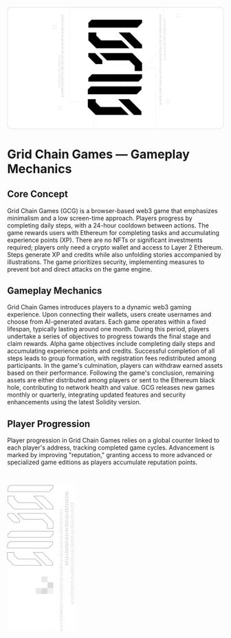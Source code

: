 ![Grid Chain Games Banner](https://github.com/ATrnd/GridChainGames/blob/main/_img/GCG_banner_0.1.png?raw=true)

# Grid Chain Games — Gameplay Mechanics

## Core Concept

Grid Chain Games (GCG) is a browser-based web3 game that emphasizes minimalism and a low screen-time approach.
Players progress by completing daily steps, with a 24-hour cooldown between actions.
The game rewards users with Ethereum for completing tasks and accumulating experience points (XP).
There are no NFTs or significant investments required; players only need a crypto wallet and access to Layer 2 Ethereum.
Steps generate XP and credits while also unfolding stories accompanied by illustrations.
The game prioritizes security, implementing measures to prevent bot and direct attacks on the game engine.

## Gameplay Mechanics

Grid Chain Games introduces players to a dynamic web3 gaming experience.
Upon connecting their wallets, users create usernames and choose from AI-generated avatars.
Each game operates within a fixed lifespan, typically lasting around one month.
During this period, players undertake a series of objectives to progress towards the final stage and claim rewards.
Alpha game objectives include completing daily steps and accumulating experience points and credits.
Successful completion of all steps leads to group formation, with registration fees redistributed among participants.
In the game's culmination, players can withdraw earned assets based on their performance.
Following the game's conclusion, remaining assets are either distributed among players or sent to the Ethereum black hole, contributing to network health and value.
GCG releases new games monthly or quarterly, integrating updated features and security enhancements using the latest Solidity version.

## Player Progression

Player progression in Grid Chain Games relies on a global counter linked to each player's address, tracking completed game cycles.
Advancement is marked by improving "reputation," granting access to more advanced or specialized game editions as players accumulate reputation points.

<br>

![Grid Chain Games Footer](https://github.com/ATrnd/GridChainGames/blob/main/_img/GCG_footer_0.2.png?raw=true)

